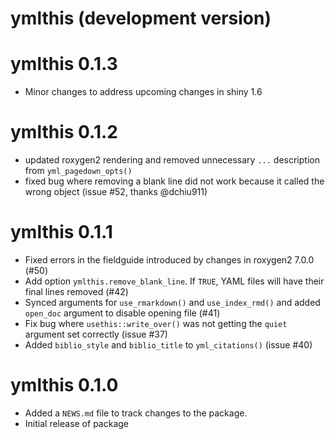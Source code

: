 # ymlthis (development version)

# ymlthis 0.1.3
* Minor changes to address upcoming changes in shiny 1.6

# ymlthis 0.1.2
 
* updated roxygen2 rendering and removed unnecessary `...` description from `yml_pagedown_opts()`
* fixed bug where removing a blank line did not work because it called the wrong object (issue #52, thanks @dchiu911) 

# ymlthis 0.1.1

* Fixed errors in the fieldguide introduced by changes in roxygen2 7.0.0 (#50)
* Add option `ymlthis.remove_blank_line`. If `TRUE`, YAML files will have their final lines removed (#42)
* Synced arguments for `use_rmarkdown()` and `use_index_rmd()` and added `open_doc` argument to disable opening file (#41)
* Fix bug where `usethis::write_over()` was not getting the `quiet` argument set correctly (issue #37)
* Added `biblio_style` and `biblio_title` to `yml_citations()` (issue #40)

# ymlthis 0.1.0

* Added a `NEWS.md` file to track changes to the package.
* Initial release of package

